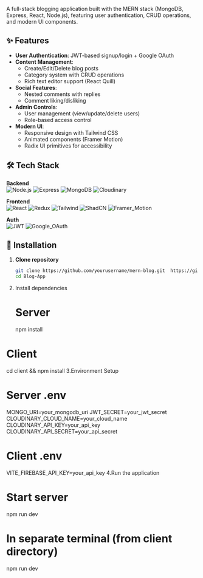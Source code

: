
A full-stack blogging application built with the MERN stack (MongoDB, Express, React, Node.js), featuring user authentication, CRUD operations, and modern UI components.

## ✨ Features
- **User Authentication**: JWT-based signup/login + Google OAuth
- **Content Management**:
  - Create/Edit/Delete blog posts
  - Category system with CRUD operations
  - Rich text editor support (React Quill)
- **Social Features**:
  - Nested comments with replies
  - Comment liking/disliking
- **Admin Controls**:
  - User management (view/update/delete users)
  - Role-based access control
- **Modern UI**:
  - Responsive design with Tailwind CSS
  - Animated components (Framer Motion)
  - Radix UI primitives for accessibility

## 🛠 Tech Stack
**Backend**  
![Node.js](https://img.shields.io/badge/Node.js-20%2B-green)
![Express](https://img.shields.io/badge/Express-4.21-blue)
![MongoDB](https://img.shields.io/badge/MongoDB-8.9-green)
![Cloudinary](https://img.shields.io/badge/Cloudinary-2.5-blueviolet)

**Frontend**  
![React](https://img.shields.io/badge/React-18.3-blue)
![Redux](https://img.shields.io/badge/Redux_Toolkit-2.5-purple)
![Tailwind](https://img.shields.io/badge/Tailwind_CSS-3.4-06B6D4)
![ShadCN](https://img.shields.io/badge/ShadCN-Components-orange)
![Framer_Motion](https://img.shields.io/badge/Framer_Motion-10.12.0-FF007F)

**Auth**  
![JWT](https://img.shields.io/badge/JWT-9.0-orange)
![Google_OAuth](https://img.shields.io/badge/Google_OAuth-2.0-blue)

## 🚀 Installation

1. **Clone repository**
   ```bash
   git clone https://github.com/yourusername/mern-blog.git  https://github.com/0372hoanghoccode/Blog-App.git
   cd Blog-App
2. Install dependencies
   # Server
   npm install
  # Client
  cd client && npm install
3.Environment Setup
  # Server .env
  MONGO_URI=your_mongodb_uri
  JWT_SECRET=your_jwt_secret
  CLOUDINARY_CLOUD_NAME=your_cloud_name
  CLOUDINARY_API_KEY=your_api_key
  CLOUDINARY_API_SECRET=your_api_secret
  # Client .env
  VITE_FIREBASE_API_KEY=your_api_key
4.Run the application
  # Start server
  npm run dev
  # In separate terminal (from client directory)
  npm run dev
